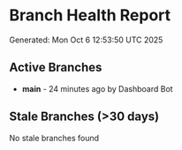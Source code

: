 # Branch Health Report
Generated: Mon Oct  6 12:53:50 UTC 2025

## Active Branches
- **main** - 24 minutes ago by Dashboard Bot

## Stale Branches (>30 days)
No stale branches found
